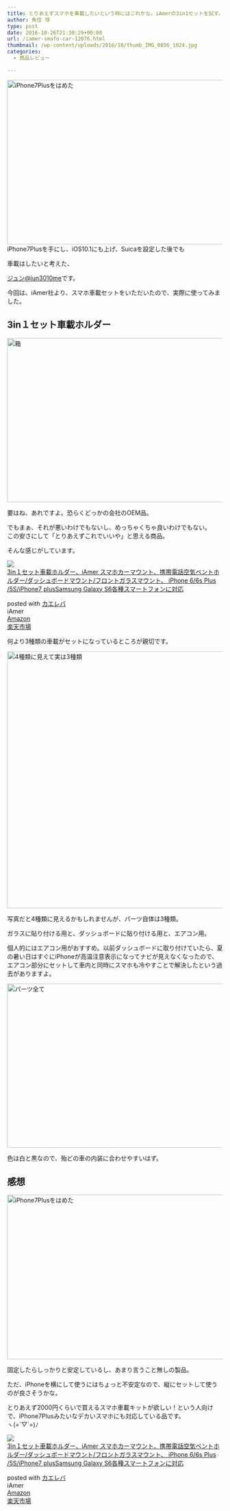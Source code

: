 ```yaml
---
title: とりあえずスマホを車載したいという時にはこれかな。iAmerの3in1セットを試す。
author: 魚住 惇
type: post
date: 2016-10-26T21:30:29+00:00
url: /iamer-smafo-car-12076.html
thumbnail: /wp-content/uploads/2016/10/thumb_IMG_0856_1024.jpg
categories:
  - 商品レビュー

---
```

<img decoding="async" loading="lazy" src="/wp-content/uploads/2016/10/thumb_IMG_0856_1024.jpg" alt="iPhone7Plusをはめた" title="thumb_IMG_0856_1024.jpg" border="0" width="512" height="384" />  
  
<!--more-->iPhone7Plusを手にし、iOS10.1にも上げ、Suicaを設定した後でも

<span class="b">車載はしたい</span>と考えた、

[ジュン@jun3010me][1]です。

今回は、iAmer社より、スマホ車載セットをいただいたので、実際に使ってみました。

## 3in１セット車載ホルダー

<img decoding="async" loading="lazy" src="/wp-content/uploads/2016/10/thumb_4D2D4DB1-43EF-4160-8D4C-DDC5A586B23A-1001-000000BF654C4E71_1024.jpg" alt="箱" title="thumb_4D2D4DB1-43EF-4160-8D4C-DDC5A586B23A-1001-000000BF654C4E71_1024.jpg" border="0" width="513" height="383" /> 

要はね、あれですよ。恐らくどっかの会社のOEM品。

でもまぁ、それが悪いわけでもないし、めっちゃくちゃ良いわけでもない。  
この安さにして「とりあえずこれでいいや」と思える商品。

そんな感じがしています。

<div class="cstmreba">
  <div class="kaerebalink-box">
    <div class="kaerebalink-image">
      <a href="http://www.amazon.co.jp/exec/obidos/ASIN/B01M1JBHGW/jn050191-22/ref=nosim/" target="_blank" ><img decoding="async" src="http://ecx.images-amazon.com/images/I/41Mq4L26%2BaL._SL160_.jpg" style="border: none;" /></a>
    </div>
    <div class="kaerebalink-info">
      <div class="kaerebalink-name">
        <a href="http://www.amazon.co.jp/exec/obidos/ASIN/B01M1JBHGW/jn050191-22/ref=nosim/" target="_blank" >3in１セット車載ホルダー、iAmer スマホカーマウント、携帯電話空気ベントホルダー/ダッシュボードマウント/フロントガラスマウント、 iPhone 6/6s Plus /5S/iPhone7 plusSamsung Galaxy S6各種スマートフォンに対応</a></p> 
        <div class="kaerebalink-powered-date">
          posted with <a href="http://kaereba.com" rel="nofollow" target="_blank">カエレバ</a>
        </div>
      </div>
      <div class="kaerebalink-detail">
        iAmer
      </div>
      <div class="kaerebalink-link1">
        <div class="shoplinkamazon">
          <a href="http://www.amazon.co.jp/gp/search?keywords=iAmer%20%E3%82%B9%E3%83%9E%E3%83%9B%E3%82%AB%E3%83%BC%E3%83%9E%E3%82%A6%E3%83%B3%E3%83%88&#038;__mk_ja_JP=%E3%82%AB%E3%82%BF%E3%82%AB%E3%83%8A&#038;tag=jn050191-22" target="_blank" >Amazon</a>
        </div>
        <div class="shoplinkrakuten">
          <a href="http://hb.afl.rakuten.co.jp/hgc/13c945af.7f4d37c0.13c945b0.d426235d/?pc=http%3A%2F%2Fsearch.rakuten.co.jp%2Fsearch%2Fmall%2FiAmer%2520%25E3%2582%25B9%25E3%2583%259E%25E3%2583%259B%25E3%2582%25AB%25E3%2583%25BC%25E3%2583%259E%25E3%2582%25A6%25E3%2583%25B3%25E3%2583%2588%2F-%2Ff.1-p.1-s.1-sf.0-st.A-v.2%3Fx%3D0%26scid%3Daf_ich_link_urltxt%26m%3Dhttp%3A%2F%2Fm.rakuten.co.jp%2F" target="_blank" >楽天市場</a>
        </div>
      </div>
    </div>
    <div class="booklink-footer">
    </div>
  </div>
</div>

何より3種類の車載がセットになっているところが親切です。

<img decoding="async" loading="lazy" src="/wp-content/uploads/2016/10/814P19xrzQL._SL1200_.jpeg" alt="4種類に見えて実は3種類" title="814P19xrzQL._SL1200_.jpeg" border="0" width="600" height="600" /> 

写真だと4種類に見えるかもしれませんが、パーツ自体は3種類。

ガラスに貼り付ける用と、ダッシュボードに貼り付ける用と、エアコン用。

個人的にはエアコン用がおすすめ。以前ダッシュボードに取り付けていたら、夏の暑い日はすぐにiPhoneが高温注意表示になってナビが見えなくなったので、エアコン部分にセットして車内と同時にスマホも冷やすことで解決したという過去がありますよ。

<img decoding="async" loading="lazy" src="/wp-content/uploads/2016/10/thumb_2011624D-FF1C-46CE-BA1F-A2BB34F4FC51-1001-000000BFE5A8990B_1024.jpg" alt="パーツ全て" title="thumb_2011624D-FF1C-46CE-BA1F-A2BB34F4FC51-1001-000000BFE5A8990B_1024.jpg" border="0" width="513" height="383" /> 

色は白と黒なので、殆どの車の内装に合わせやすいはず。

## 感想

<img decoding="async" loading="lazy" src="/wp-content/uploads/2016/10/thumb_IMG_0856_1024.jpg" alt="iPhone7Plusをはめた" title="thumb_IMG_0856_1024.jpg" border="0" width="512" height="384" /> 

固定したらしっかりと安定しているし、あまり言うこと無しの製品。

ただ、iPhoneを横にして使うにはちょっと不安定なので、縦にセットして使うのが良さそうかな。

とりあえず2000円くらいで買えるスマホ車載キットが欲しい！という人向けで、iPhone7Plusみたいなデカいスマホにも対応している品です。  
ヽ(=´▽\`=)ﾉ

<div class="cstmreba">
  <div class="kaerebalink-box">
    <div class="kaerebalink-image">
      <a href="http://www.amazon.co.jp/exec/obidos/ASIN/B01M1JBHGW/jn050191-22/ref=nosim/" target="_blank" ><img decoding="async" src="http://ecx.images-amazon.com/images/I/41Mq4L26%2BaL._SL160_.jpg" style="border: none;" /></a>
    </div>
    <div class="kaerebalink-info">
      <div class="kaerebalink-name">
        <a href="http://www.amazon.co.jp/exec/obidos/ASIN/B01M1JBHGW/jn050191-22/ref=nosim/" target="_blank" >3in１セット車載ホルダー、iAmer スマホカーマウント、携帯電話空気ベントホルダー/ダッシュボードマウント/フロントガラスマウント、 iPhone 6/6s Plus /5S/iPhone7 plusSamsung Galaxy S6各種スマートフォンに対応</a></p> 
        <div class="kaerebalink-powered-date">
          posted with <a href="http://kaereba.com" rel="nofollow" target="_blank">カエレバ</a>
        </div>
      </div>
      <div class="kaerebalink-detail">
        iAmer
      </div>
      <div class="kaerebalink-link1">
        <div class="shoplinkamazon">
          <a href="http://www.amazon.co.jp/gp/search?keywords=iAmer%20%E3%82%B9%E3%83%9E%E3%83%9B%E3%82%AB%E3%83%BC%E3%83%9E%E3%82%A6%E3%83%B3%E3%83%88&#038;__mk_ja_JP=%E3%82%AB%E3%82%BF%E3%82%AB%E3%83%8A&#038;tag=jn050191-22" target="_blank" >Amazon</a>
        </div>
        <div class="shoplinkrakuten">
          <a href="http://hb.afl.rakuten.co.jp/hgc/13c945af.7f4d37c0.13c945b0.d426235d/?pc=http%3A%2F%2Fsearch.rakuten.co.jp%2Fsearch%2Fmall%2FiAmer%2520%25E3%2582%25B9%25E3%2583%259E%25E3%2583%259B%25E3%2582%25AB%25E3%2583%25BC%25E3%2583%259E%25E3%2582%25A6%25E3%2583%25B3%25E3%2583%2588%2F-%2Ff.1-p.1-s.1-sf.0-st.A-v.2%3Fx%3D0%26scid%3Daf_ich_link_urltxt%26m%3Dhttp%3A%2F%2Fm.rakuten.co.jp%2F" target="_blank" >楽天市場</a>
        </div>
      </div>
    </div>
    <div class="booklink-footer">
    </div>
  </div>
</div>

 [1]: https://twitter.com/jun3010me